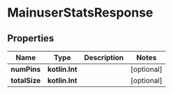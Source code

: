 
# MainuserStatsResponse

## Properties
Name | Type | Description | Notes
------------ | ------------- | ------------- | -------------
**numPins** | **kotlin.Int** |  |  [optional]
**totalSize** | **kotlin.Int** |  |  [optional]



